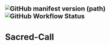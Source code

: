 ![GitHub manifest version (path)](https://img.shields.io/github/manifest-json/v/Dunimark/Sacred-Call/dev?filename=modpack%2Fmanifest.json&style=for-the-badge)
![GitHub Workflow Status](https://img.shields.io/github/actions/workflow/status/Dunimark/Sacred-Call/dev.yml?label=Dev%20Build&style=for-the-badge)
---

# Sacred-Call